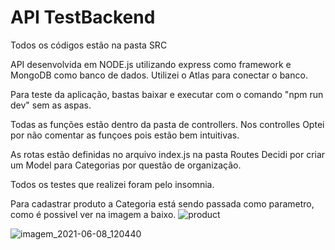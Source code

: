 # API TestBackend

Todos os códigos estão na pasta SRC

API desenvolvida em NODE.js utilizando express como framework e MongoDB como banco de dados. Utilizei o Atlas para conectar o banco. 

Para teste da aplicação, bastas baixar e executar com o comando "npm run dev" sem as aspas.

Todas as funções estão dentro da pasta de controllers. Nos controlles Optei por não comentar as funçoes pois estão bem intuitivas.

As rotas estão definidas no arquivo index.js na pasta Routes 
Decidi por criar um Model para Categorias por questão de organização.

Todos os testes que realizei foram pelo insomnia.



Para cadastrar produto a Categoria está sendo passada como parametro, como é possivel ver na imagem a baixo.
![product](https://user-images.githubusercontent.com/78126649/121211453-de74c480-c852-11eb-8ed4-4c0c8593ac0b.png)




![imagem_2021-06-08_120440](https://user-images.githubusercontent.com/78126649/121210018-b6389600-c851-11eb-868a-f40baf1d8e7f.png)
